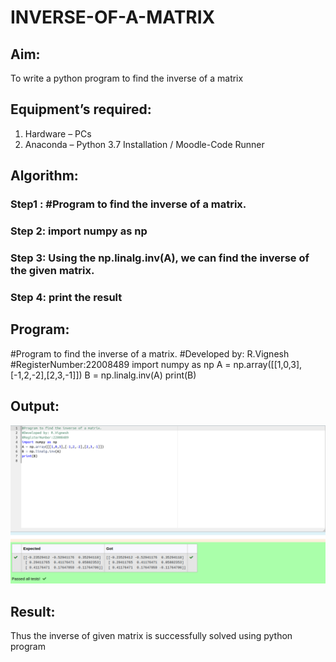# INVERSE-OF-A-MATRIX
## Aim:
To write a python program to find the inverse of a matrix
## Equipment’s required:
1. 	Hardware – PCs
2. 	Anaconda – Python 3.7 Installation / Moodle-Code Runner
## Algorithm:
### Step1 : #Program to find the inverse of a matrix.
### Step 2: import numpy as np
### Step 3: Using the np.linalg.inv(A), we can find the inverse of the given matrix.
### Step 4: print the result
## Program:
#Program to find the inverse of a matrix.
#Developed by: R.Vignesh
#RegisterNumber:22008489
import numpy as np
A = np.array([[1,0,3],[-1,2,-2],[2,3,-1]])
B = np.linalg.inv(A)
print(B)
## Output:
![](Inverse.png)
## Result:
Thus the inverse of given matrix is successfully solved using python program


